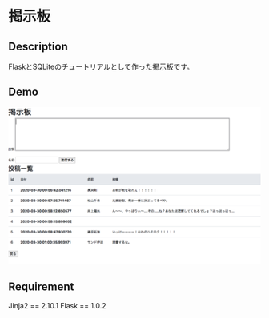 # 掲示板

## Description

FlaskとSQLiteのチュートリアルとして作った掲示板です。


## Demo

![](Bulletin_board.png)


## Requirement

Jinja2 == 2.10.1
Flask == 1.0.2


